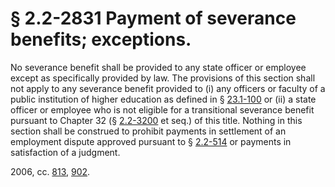 # § 2.2-2831 Payment of severance benefits; exceptions.

<p>No severance benefit shall be provided to any state officer or employee except as specifically provided by law. The provisions of this section shall not apply to any severance benefit provided to (i) any officers or faculty of a public institution of higher education as defined in § <a href='http://law.lis.virginia.gov/vacode/23.1-100/'>23.1-100</a> or (ii) a state officer or employee who is not eligible for a transitional severance benefit pursuant to Chapter 32 (§ <a href='http://law.lis.virginia.gov/vacode/2.2-3200/'>2.2-3200</a> et seq.) of this title. Nothing in this section shall be construed to prohibit payments in settlement of an employment dispute approved pursuant to § <a href='http://law.lis.virginia.gov/vacode/2.2-514/'>2.2-514</a> or payments in satisfaction of a judgment.</p><p>2006, cc. <a href='http://lis.virginia.gov/cgi-bin/legp604.exe?061+ful+CHAP0813'>813</a>, <a href='http://lis.virginia.gov/cgi-bin/legp604.exe?061+ful+CHAP0902'>902</a>.</p>